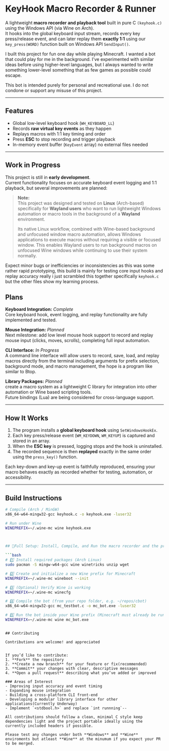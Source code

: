 # KeyHook Macro Recorder & Runner

A lightweight **macro recorder and playback tool** built in pure C `(keyhook.c)` using the Windows API (via Wine on Arch).  
It hooks into the global keyboard input stream, records every key press/release event, and can later replay them **exactly 1:1** using our `key_press(WORD)` function built on Windows API `SendInput()`.

I built this project for fun one day while playing Minecraft. I wanted a bot that could play for me in the background. I’ve experimented with similar ideas before using higher-level languages, but I always wanted to write something lower-level something that as few games as possible could escape.

This bot is intended purely for personal and recreational use. I do not condone or support any misuse of this project.


---

## Features

- Global low-level keyboard hook (`WH_KEYBOARD_LL`)
- Records **raw virtual key events** as they happen  
- Replays macros with 1:1 key timing and order  
- Press **ESC** to stop recording and trigger playback  
- In-memory event buffer (`KeyEvent` array) no external files needed  

---

##  Work in Progress

This project is still in **early development**.  
Current functionality focuses on accurate keyboard event logging and 1:1 playback, but several improvements are planned:

> **Note:**  
> This project was designed and tested on **Linux** (Arch-based) specifically for **Wayland users** who want to run lightweight Windows automation or macro tools in the background of a **Wayland** environment.  
>  
> Its native Linux workflow, combined with Wine-based background and unfocused window macro automation, allows Windows applications to execute macros without requiring a visible or focused window.
This enables Wayland users to run background macros on unfocused Wine windows while continuing to use their system normally.

Expect minor bugs or inefficiencies or inconsistencies as this was some rather rapid prototyping, this build is mainly for testing core input hooks and replay accuracy really i just scrambled this together specifically `keyhook.c` but the other files show my learning process.

## Plans

**Keyboard Integration:**  *Complete*  
Core keyboard hook, event logging, and replay functionality are fully implemented and tested.

**Mouse Integration:**  *Planned*  
Next milestone: add low level mouse hook support to record and replay mouse input (clicks, moves, scrolls), completing full input automation.

**CLI Interface:**  *In Progress*  
A command line interface will allow users to record, save, load, and replay macros directly from the terminal including arguments for prefix selection, background mode, and macro management, the hope is a program like similar to Btop.

**Library Packages:**  *Planned*  
create a macro system as a lightweight C library for integration into other automation or Wine based scripting tools.  
Future bindings (Lua) are being considered for cross-language support.

---

## How It Works

1. The program installs a **global keyboard hook** using `SetWindowsHookEx`.  
2. Each key press/release event (`WM_KEYDOWN`, `WM_KEYUP`) is captured and stored in an array.  
3. When the **ESC key** is pressed, logging stops and the hook is uninstalled.  
4. The recorded sequence is then **replayed** exactly in the same order using the `press_key()` function.  

Each key-down and key-up event is faithfully reproduced, ensuring your macro behaves exactly as recorded whether for testing, automation, or accessibility.

---

## Build Instructions

```bash
# Compile (Arch / MinGW)
x86_64-w64-mingw32-gcc keyhook.c -o keyhook.exe -luser32

# Run under Wine
WINEPREFIX=~/.wine-mc wine keyhook.exe

 

## 🧩Full Setup: Install, Compile, and Run the macro recorder and the press esc and let the bot do its work.

```bash
# 1️⃣ Install required packages (Arch Linux)
sudo pacman -S mingw-w64-gcc wine winetricks unzip wget

# 2️⃣ Create and initialize a new Wine prefix for Minecraft
WINEPREFIX=~/.wine-mc wineboot --init

# 3️⃣ (Optional) Verify Wine is working
WINEPREFIX=~/.wine-mc winecfg

# 4️⃣ Compile the bot (from your repo folder, e.g. ~/repos/cbot)
x86_64-w64-mingw32-gcc mc_testbot.c -o mc_bot.exe -luser32

# 5️⃣ Run the bot inside your Wine prefix (Minecraft must already be running)
WINEPREFIX=~/.wine-mc wine mc_bot.exe
```
```

## Contributing

Contributions are welcome! and appreciated  


If you’d like to contribute:
1. **Fork** the repository  
2. **Create a new branch** for your feature or fix(recommended)  
3. **Commit** your changes with clear, descriptive messages  
4. **Open a pull request** describing what you’ve added or improved  

### Areas of Interest
- Improving input accuracy and event timing  
- Expanding mouse integration  
- Building a cross-platform CLI front-end  
- Developing a modular library interface for other applications(Currently Underway)  
- Implement `<stdbool.h>` and replace `int runnning`--

All contributions should follow a clean, minimal C style keep dependencies light and the project portable ideally using the currently included headers if possible.  

Please test any changes under both **Windows** and **Wine** enviroments but atleast **Wine** at the minumum if you expect your PR to be merged.

